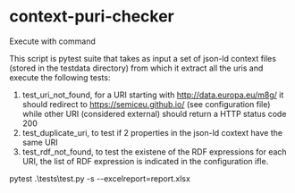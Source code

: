 # context-puri-checker

Execute with command

This script is pytest suite that takes as input a set of json-ld context files (stored in the testdata directory) from which it extract all the uris and execute the following tests:

1) test_uri_not_found, for a URI starting with http://data.europa.eu/m8g/ it should redirect to https://semiceu.github.io/ (see configuration file) while other URI (considered external) should return a HTTP status code 200
2) test_duplicate_uri, to test if 2 properties in the json-ld coxtext have the same URI
3) test_rdf_not_found, to test the existene of the RDF expressions for each URI, the list of RDF expression is indicated in the configuration ifle.   

pytest .\tests\test.py -s --excelreport=report.xlsx